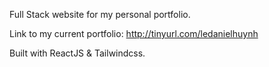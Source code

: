 Full Stack website for my personal portfolio.

Link to my current portfolio: http://tinyurl.com/ledanielhuynh

Built with ReactJS & Tailwindcss.
